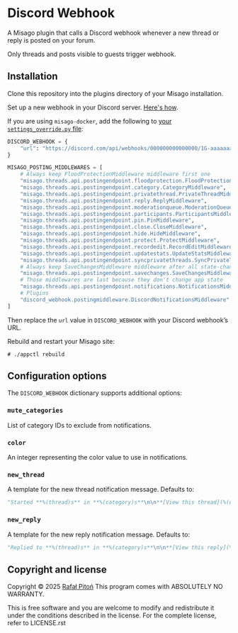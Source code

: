 # Discord Webhook

A Misago plugin that calls a Discord webhook whenever a new thread or reply is posted on your forum.

Only threads and posts visible to guests trigger webhook.


## Installation

Clone this repository into the plugins directory of your Misago installation.

Set up a new webhook in your Discord server. [Here's how](https://support.discord.com/hc/en-us/articles/228383668-Intro-to-Webhooks).

If you are using `misago-docker`, add the following to [your `settings_override.py` file](https://github.com/rafalp/misago_docker?tab=readme-ov-file#overriding-configuration):

```python
DISCORD_WEBHOOK = {
    "url": "https://discord.com/api/webhooks/000000000000000/1G-aaaaaaaaaaaaaaaaaaaaaaaaaaaaaaaaaaaaaaaaaaaaaaaaaaaaaaaaaaaaaaaaa",
}

MISAGO_POSTING_MIDDLEWARES = [
    # Always keep FloodProtectionMiddleware middleware first one
    "misago.threads.api.postingendpoint.floodprotection.FloodProtectionMiddleware",
    "misago.threads.api.postingendpoint.category.CategoryMiddleware",
    "misago.threads.api.postingendpoint.privatethread.PrivateThreadMiddleware",
    "misago.threads.api.postingendpoint.reply.ReplyMiddleware",
    "misago.threads.api.postingendpoint.moderationqueue.ModerationQueueMiddleware",
    "misago.threads.api.postingendpoint.participants.ParticipantsMiddleware",
    "misago.threads.api.postingendpoint.pin.PinMiddleware",
    "misago.threads.api.postingendpoint.close.CloseMiddleware",
    "misago.threads.api.postingendpoint.hide.HideMiddleware",
    "misago.threads.api.postingendpoint.protect.ProtectMiddleware",
    "misago.threads.api.postingendpoint.recordedit.RecordEditMiddleware",
    "misago.threads.api.postingendpoint.updatestats.UpdateStatsMiddleware",
    "misago.threads.api.postingendpoint.syncprivatethreads.SyncPrivateThreadsMiddleware",
    # Always keep SaveChangesMiddleware middleware after all state-changing middlewares
    "misago.threads.api.postingendpoint.savechanges.SaveChangesMiddleware",
    # Those middlewares are last because they don't change app state
    "misago.threads.api.postingendpoint.notifications.NotificationsMiddleware",
    # Plugins
    "discord_webhook.postingmiddleware.DiscordNotificationsMiddleware",
]
```

Then replace the `url` value in `DISCORD_WEBHOOK` with your Discord webhook’s URL.

Rebuild and restart your Misago site:

```
# ./appctl rebuild
```

## Configuration options

The `DISCORD_WEBHOOK` dictionary supports additional options:


### `mute_categories`

List of category IDs to exclude from notifications.


### `color`

An integer representing the color value to use in notifications.


### `new_thread`

A template for the new thread notification message. Defaults to:

```python
"Started **%(thread)s** in **%(category)s**\n\n**[View this thread](%(url)s)**""
```


### `new_reply`

A template for the new reply notification message. Defaults to:

```python
"Replied to **%(thread)s** in **%(category)s**\n\n**[View this reply](%(url)s)**""
```


## Copyright and license

Copyright © 2025 [Rafał Pitoń](http://github.com/rafalp)
This program comes with ABSOLUTELY NO WARRANTY.

This is free software and you are welcome to modify and redistribute it under the conditions described in the license.
For the complete license, refer to LICENSE.rst
